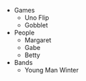 * Games
  * Uno Flip
  * Gobblet
* People
  * Margaret
  * Gabe
  * Betty
* Bands
  * Young Man Winter
